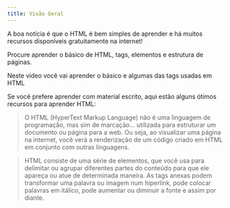 ```yaml
---
title: Visão Geral
---
```


A boa notícia é que o HTML é bem simples de aprender e há muitos recursos disponíveis gratuitamente na internet!

Procure aprender o básico de HTML, tags, elementos e estrutura de páginas.

<link-bookmark href="https://www.youtube.com/watch?v=1LJGQb_pn6k" title="Curso HTML para INICIANTES 1/4">Neste video você vai aprender o básico e algumas das tags usadas em HTML</link-bookmark>

Se você prefere aprender com material escrito, aqui estão alguns ótimos recursos para aprender HTML:

<link-bookmark href="https://www.homehost.com.br/blog/tutoriais/html-basico/" title="HTML Básico: iniciando no desenvolvimento web com HTML">

> O HTML (HyperText Markup Language) não é uma linguagem de programação, mas sim de marcação... utilizada para estruturar um documento ou página para a web. Ou seja, ao visualizar uma página na internet, você verá a renderização de um código criado em HTML em conjunto com outras linguagens.

</link-bookmark>

<link-bookmark href="https://developer.mozilla.org/pt-BR/docs/Aprender/Getting_started_with_the_web/HTML_basico" title="HTML básico">

> HTML consiste de uma série de elementos, que você usa para delimitar ou agrupar diferentes partes do conteúdo para que ele apareça ou atue de determinada maneira. As tags anexas podem transformar uma palavra ou imagem num hiperlink, pode colocar palavras em itálico, pode aumentar ou diminuir a fonte e assim por diante.

</link-bookmark>
